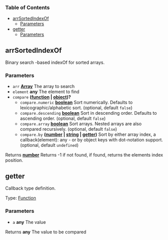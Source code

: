 <!-- Generated by documentation.js. Update this documentation by updating the source code. -->

### Table of Contents

-   [arrSortedIndexOf][1]
    -   [Parameters][2]
-   [getter][3]
    -   [Parameters][4]

## arrSortedIndexOf

Binary search  -based indexOf for sorted arrays.

### Parameters

-   `arr` **[Array][5]** The array to search
-   `element` **any** The element to find
-   `compare` **([function][6] \| [object][7])?** 
    -   `compare.numeric` **[boolean][8]** Sort numerically. Defaults to lexicographic/alphabetic sort. (optional, default `false`)
    -   `compare.descending` **[boolean][8]** Sort in descending order. Defaults to ascending order. (optional, default `false`)
    -   `compare.array` **[boolean][8]** Sort arrays. Nested arrays are also compared recursively. (optional, default `false`)
    -   `compare.by` **([number][9] \| [string][10] \| [getter][11])** Sort by either array index, a callback(element): any - or by object keys with dot-notation support. (optional, default `undefined`)

Returns **[number][9]** Returns -1 if not found, if found, returns the elements index position.

## getter

Callback type definition.

Type: [Function][6]

### Parameters

-   `a` **any** The value

Returns **any** The value to be compared

[1]: #arrsortedindexof

[2]: #parameters

[3]: #getter

[4]: #parameters-1

[5]: https://developer.mozilla.org/docs/Web/JavaScript/Reference/Global_Objects/Array

[6]: https://developer.mozilla.org/docs/Web/JavaScript/Reference/Statements/function

[7]: https://developer.mozilla.org/docs/Web/JavaScript/Reference/Global_Objects/Object

[8]: https://developer.mozilla.org/docs/Web/JavaScript/Reference/Global_Objects/Boolean

[9]: https://developer.mozilla.org/docs/Web/JavaScript/Reference/Global_Objects/Number

[10]: https://developer.mozilla.org/docs/Web/JavaScript/Reference/Global_Objects/String

[11]: #getter
